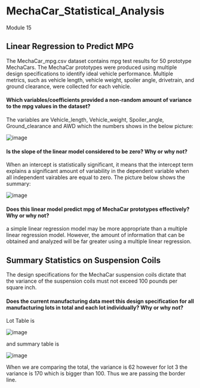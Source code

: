 # MechaCar_Statistical_Analysis
Module 15
## Linear Regression to Predict MPG
The MechaCar_mpg.csv dataset contains mpg test results for 50 prototype MechaCars. The MechaCar prototypes were produced using multiple design specifications to identify ideal vehicle performance. Multiple metrics, such as vehicle length, vehicle weight, spoiler angle, drivetrain, and ground clearance, were collected for each vehicle.
#### Which variables/coefficients provided a non-random amount of variance to the mpg values in the dataset?
The variables are Vehicle_length, Vehicle_weight, Spoiler_angle, Ground_clearance and AWD 
which the numbers shows in the below picture:

![image](https://user-images.githubusercontent.com/100230706/172706660-9161e35c-8f96-49c3-8706-a126485d8821.png)

#### Is the slope of the linear model considered to be zero? Why or why not?
When an intercept is statistically significant, it means that the intercept term explains a significant amount of variability in the dependent variable when all independent vairables are equal to zero.
The picture below shows the summary:

![image](https://user-images.githubusercontent.com/100230706/172705190-c6846bf8-3e07-429f-8b07-3e1bee2132b9.png)

#### Does this linear model predict mpg of MechaCar prototypes effectively? Why or why not?
a simple linear regression model may be more appropriate than a multiple linear regression model. However, the amount of information that can be obtained and analyzed will be far greater using a multiple linear regression.


## Summary Statistics on Suspension Coils
The design specifications for the MechaCar suspension coils dictate that the variance of the suspension coils must not exceed 100 pounds per square inch. 
#### Does the current manufacturing data meet this design specification for all manufacturing lots in total and each lot individually? Why or why not?
Lot Table is 

![image](https://user-images.githubusercontent.com/100230706/172725107-275eb1c1-b976-447b-9515-44bb0aabc5a3.png)

and summary table is 

![image](https://user-images.githubusercontent.com/100230706/172725157-28d29595-36dc-4faf-a8bd-3fc979fcb60c.png)

When we are comparing the total, the variance is 62 however for lot 3 the variance is 170 which is bigger than 100. Thus we are passing the border line. 
